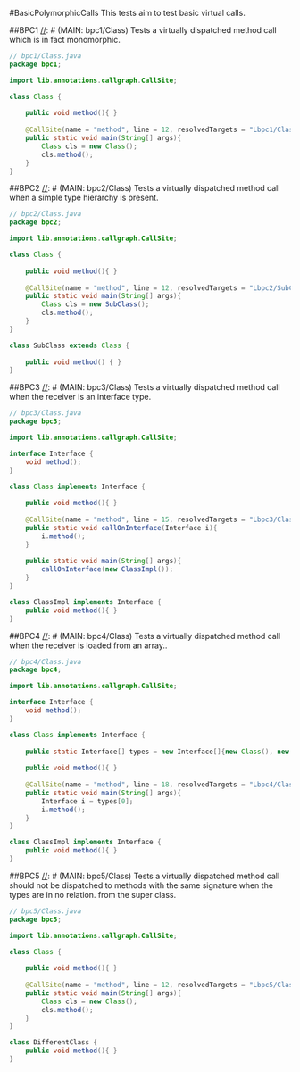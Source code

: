 #BasicPolymorphicCalls
This tests aim to test basic virtual calls.

##BPC1
[//]: # (MAIN: bpc1/Class)
Tests a virtually dispatched method call which is in fact monomorphic.
```java
// bpc1/Class.java
package bpc1;

import lib.annotations.callgraph.CallSite;

class Class {
    
    public void method(){ }
    
    @CallSite(name = "method", line = 12, resolvedTargets = "Lbpc1/Class;")
    public static void main(String[] args){ 
        Class cls = new Class();
        cls.method();
    }
}
```
[//]: # (END)

##BPC2
[//]: # (MAIN: bpc2/Class)
Tests a virtually dispatched method call when a simple type hierarchy is present.
```java
// bpc2/Class.java
package bpc2;

import lib.annotations.callgraph.CallSite;

class Class {
    
    public void method(){ }
    
    @CallSite(name = "method", line = 12, resolvedTargets = "Lbpc2/SubClass;")
    public static void main(String[] args){ 
        Class cls = new SubClass();
        cls.method();
    }
}

class SubClass extends Class {
    
    public void method() { }
}
```
[//]: # (END)

##BPC3
[//]: # (MAIN: bpc3/Class)
Tests a virtually dispatched method call when the receiver is an interface type.
```java
// bpc3/Class.java
package bpc3;

import lib.annotations.callgraph.CallSite;

interface Interface {
    void method();
}

class Class implements Interface {
    
    public void method(){ }
 
    @CallSite(name = "method", line = 15, resolvedTargets = "Lbpc3/ClassImpl;")
    public static void callOnInterface(Interface i){
        i.method();
    }
    
    public static void main(String[] args){
        callOnInterface(new ClassImpl());
    }
}

class ClassImpl implements Interface {
    public void method(){ }
}
```
[//]: # (END)

##BPC4
[//]: # (MAIN: bpc4/Class)
Tests a virtually dispatched method call when the receiver is loaded from an array..
```java
// bpc4/Class.java
package bpc4;

import lib.annotations.callgraph.CallSite;

interface Interface {
    void method();
}

class Class implements Interface {
    
    public static Interface[] types = new Interface[]{new Class(), new ClassImpl()};
    
    public void method(){ }
 
    @CallSite(name = "method", line = 18, resolvedTargets = "Lbpc4/Class;")
    public static void main(String[] args){
        Interface i = types[0];
        i.method();
    }
}

class ClassImpl implements Interface {
    public void method(){ }
}
```
[//]: # (END)

##BPC5
[//]: # (MAIN: bpc5/Class)
Tests a virtually dispatched method call should not be dispatched to methods with the same signature
when the types are in no relation.
from the super class.
```java
// bpc5/Class.java
package bpc5;

import lib.annotations.callgraph.CallSite;

class Class {
    
    public void method(){ }
 
    @CallSite(name = "method", line = 12, resolvedTargets = "Lbpc5/Class;", prohibitedTargets = "Lbpc5/DifferentClass;")
    public static void main(String[] args){
        Class cls = new Class();
        cls.method();
    }
}

class DifferentClass {
    public void method(){ }
}
```
[//]: # (END)